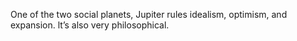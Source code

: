 One of the two social planets, Jupiter rules idealism, optimism, and expansion. 
lt’s also very philosophical.
